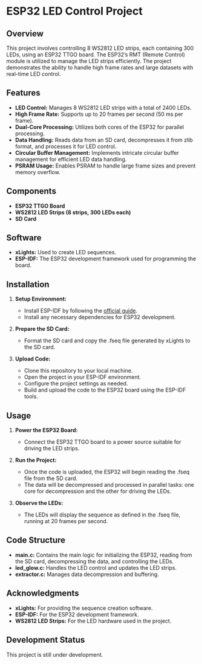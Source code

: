 # ESP32 LED Control Project

## Overview

This project involves controlling 8 WS2812 LED strips, each containing 300 LEDs, using an ESP32 TTGO board. The ESP32’s RMT (Remote Control) module is utilized to manage the LED strips efficiently. The project demonstrates the ability to handle high frame rates and large datasets with real-time LED control.

## Features

- **LED Control:** Manages 8 WS2812 LED strips with a total of 2400 LEDs.
- **High Frame Rate:** Supports up to 20 frames per second (50 ms per frame).
- **Dual-Core Processing:** Utilizes both cores of the ESP32 for parallel processing.
- **Data Handling:** Reads data from an SD card, decompresses it from zlib format, and processes it for LED control.
- **Circular Buffer Management:** Implements intricate circular buffer management for efficient LED data handling.
- **PSRAM Usage:** Enables PSRAM to handle large frame sizes and prevent memory overflow.

## Components

- **ESP32 TTGO Board**
- **WS2812 LED Strips (8 strips, 300 LEDs each)**
- **SD Card**

## Software

- **xLights:** Used to create LED sequences.
- **ESP-IDF:** The ESP32 development framework used for programming the board.

## Installation

1. **Setup Environment:**
   - Install ESP-IDF by following the [official guide](https://docs.espressif.com/projects/esp-idf/en/latest/esp32/get-started/).
   - Install any necessary dependencies for ESP32 development.

2. **Prepare the SD Card:**
   - Format the SD card and copy the .fseq file generated by xLights to the SD card.

3. **Upload Code:**
   - Clone this repository to your local machine.
   - Open the project in your ESP-IDF environment.
   - Configure the project settings as needed.
   - Build and upload the code to the ESP32 board using the ESP-IDF tools.

## Usage

1. **Power the ESP32 Board:**
   - Connect the ESP32 TTGO board to a power source suitable for driving the LED strips.

2. **Run the Project:**
   - Once the code is uploaded, the ESP32 will begin reading the .fseq file from the SD card.
   - The data will be decompressed and processed in parallel tasks: one core for decompression and the other for driving the LEDs.

3. **Observe the LEDs:**
   - The LEDs will display the sequence as defined in the .fseq file, running at 20 frames per second.

## Code Structure

- **main.c:** Contains the main logic for initializing the ESP32, reading from the SD card, decompressing the data, and controlling the LEDs.
- **led_glow.c:** Handles the LED control and updates the LED strips.
- **extractor.c:** Manages data decompression and buffering.

## Acknowledgments

- **xLights:** For providing the sequence creation software.
- **ESP-IDF:** For the ESP32 development framework.
- **WS2812 LED Strips:** For the LED hardware used in the project.


## Development Status

This project is still under development.